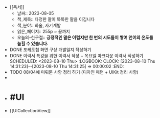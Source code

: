 - [[독서]]
	- 날짜:: 2023-08-05
	- 책_제목:: 다정한 말이 똑똑한 말을 이깁니다
	- 책_분야:: 화술, 자기계발
	- 읽은_페이지:: 255p ~ 끝까지
	- 오늘의-한구절:: **긍정적인 말은 어렵지만 한 번의 시도들이 쌓여 언어의 온도를 높힐 수 있습니다.**
- DONE 포케토칩 화면 구상 개발일지 작성하기
- DONE 이력서 특강을 위한 이력서 작성 + 목요일 마크다운 이력서 작성하기
  SCHEDULED: <2023-08-10 Thu>
  :LOGBOOK:
  CLOCK: [2023-08-10 Thu 14:31:23]--[2023-08-10 Thu 14:31:25] =>  00:00:02
  :END:
- TODO 08/04에 미뤄둔 사항 정리 하기 (디자인 패턴 + UIKit 정리 사항)
-
- # #UI
- [[UICollectionView]]